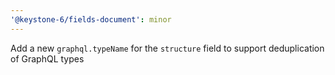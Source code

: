 ```yaml
---
'@keystone-6/fields-document': minor
---
```


Add a new `graphql.typeName` for the `structure` field to support deduplication of GraphQL types
